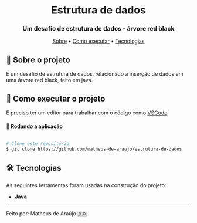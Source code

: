 <h1 align="center" font-weight:bold">
   Estrutura de dados
</h1>

<h3 align="center">
    Um desafio de estrutura de dados - árvore red black
</h3>

<p align="center">
	<a href="#-sobre-o-projeto">Sobre</a> •
 	<a href="#-como-executar-o-projeto">Como executar</a> • 
  	<a href="#-tecnologias">Tecnologias</a>
</p>


## :pencil: Sobre o projeto
É um desafio de estrutura de dados, relacionado a inserção de dados em uma árvore red black, feito em java.
	 
## 🚀 Como executar o projeto

É preciso ter um editor para trabalhar com o código como [VSCode](https://code.visualstudio.com/).

#### 🧭 Rodando a aplicação

```bash

# Clone este repositório
$ git clone https://github.com/matheus-de-araujo/estrutura-de-dados

```

## 🛠 Tecnologias

As seguintes ferramentas foram usadas na construção do projeto:

- **Java**


---

Feito por: Matheus de Araújo 🇧🇷
